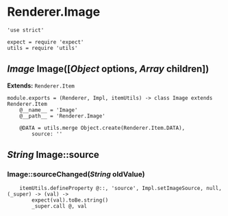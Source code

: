 Renderer.Image
==============

	'use strict'

	expect = require 'expect'
	utils = require 'utils'

*Image* Image([*Object* options, *Array* children])
---------------------------------------------------

**Extends:** `Renderer.Item`

	module.exports = (Renderer, Impl, itemUtils) -> class Image extends Renderer.Item
		@__name__ = 'Image'
		@__path__ = 'Renderer.Image'

		@DATA = utils.merge Object.create(Renderer.Item.DATA),
			source: ''

*String* Image::source
----------------------

### Image::sourceChanged(*String* oldValue)

		itemUtils.defineProperty @::, 'source', Impl.setImageSource, null, (_super) -> (val) ->
			expect(val).toBe.string()
			_super.call @, val

